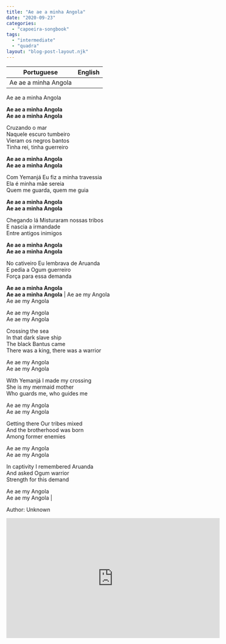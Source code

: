 ```yaml
---
title: "Ae ae a minha Angola"
date: "2020-09-23"
categories: 
  - "capoeira-songbook"
tags: 
  - "intermediate"
  - "quadra"
layout: "blog-post-layout.njk"
---
```


| Portuguese | English |
| --- | --- |
| Ae ae a minha Angola  
Ae ae a minha Angola  
  
**Ae ae a minha Angola  
Ae ae a minha Angola**  
  
Cruzando o mar  
Naquele escuro tumbeiro  
Vieram os negros bantos  
Tinha rei, tinha guerreiro  
  
**Ae ae a minha Angola  
Ae ae a minha Angola**  
  
Com Yemanjá Eu fiz a minha travessia  
Ela é minha mãe sereia  
Quem me guarda, quem me guia  
  
**Ae ae a minha Angola  
Ae ae a minha Angola**  
  
Chegando lá Misturaram nossas tribos  
E nascia a irmandade  
Entre antigos inimigos  
  
**Ae ae a minha Angola  
Ae ae a minha Angola**  
  
No cativeiro Eu lembrava de Aruanda  
E pedia a Ogum guerreiro  
Força para essa demanda  
  
**Ae ae a minha Angola  
Ae ae a minha Angola** | Ae ae my Angola  
Ae ae my Angola  
  
Ae ae my Angola  
Ae ae my Angola  
  
Crossing the sea  
In that dark slave ship  
The black Bantus came  
There was a king, there was a warrior  
  
Ae ae my Angola  
Ae ae my Angola  
  
With Yemanjá I made my crossing  
She is my mermaid mother  
Who guards me, who guides me  
  
Ae ae my Angola  
Ae ae my Angola  
  
Getting there Our tribes mixed  
And the brotherhood was born  
Among former enemies  
  
Ae ae my Angola  
Ae ae my Angola  
  
In captivity I remembered Aruanda  
And asked Ogum warrior  
Strength for this demand  
  
Ae ae my Angola  
Ae ae my Angola |

<figcaption>

Author: Unknown

</figcaption>

<iframe width="560" height="315" src="https://www.youtube.com/embed/TXrluWGQlLU" title="YouTube video player" frameborder="0" allow="accelerometer; autoplay; clipboard-write; encrypted-media; gyroscope; picture-in-picture" allowfullscreen></iframe>
